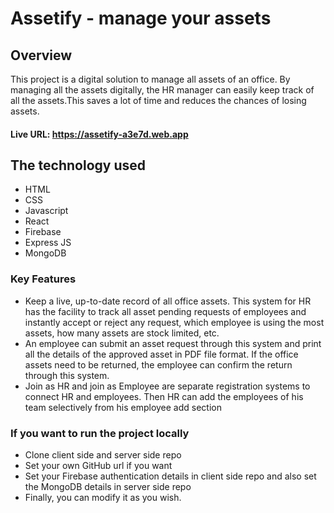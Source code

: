 # Assetify - manage your assets

## Overview
This project is a digital solution to manage all assets of an office. By managing all the assets digitally, the HR manager can easily keep track of all the assets.This saves a lot of time and reduces the chances of losing assets.

#### Live URL: https://assetify-a3e7d.web.app

## The technology used
- HTML
- CSS 
- Javascript
- React
- Firebase
- Express JS
- MongoDB


### Key Features
- Keep a live, up-to-date record of all office assets. This system for HR has the facility to track all asset pending requests of employees and instantly accept or reject any request, which employee is using the most assets, how many assets are stock limited, etc.
- An employee can submit an asset request through this system and print all the details of the approved asset in PDF file format. If the office assets need to be returned, the employee can confirm the return through this system.
- Join as HR and join as Employee are separate registration systems to connect HR and employees. Then HR can add the employees of his team selectively from his employee add section

### If you want to run the project locally
- Clone client side and server side repo
- Set your own GitHub url if you want
- Set your Firebase authentication details in client side repo and also set the MongoDB details in server side repo 
- Finally, you can modify it as you wish. 
